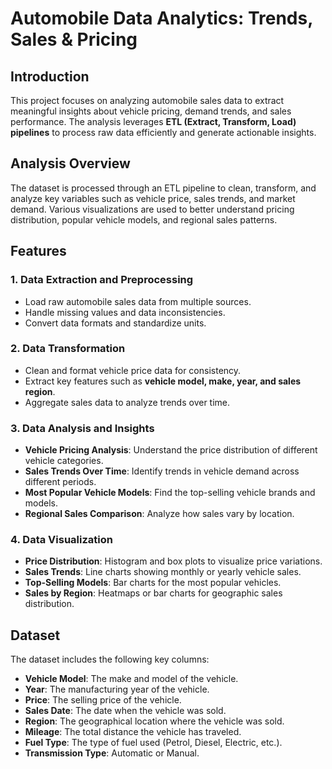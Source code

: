 # Automobile Data Analytics: Trends, Sales & Pricing

## Introduction

This project focuses on analyzing automobile sales data to extract meaningful insights about vehicle pricing, demand trends, and sales performance. The analysis leverages **ETL (Extract, Transform, Load) pipelines** to process raw data efficiently and generate actionable insights.

## Analysis Overview

The dataset is processed through an ETL pipeline to clean, transform, and analyze key variables such as vehicle price, sales trends, and market demand. Various visualizations are used to better understand pricing distribution, popular vehicle models, and regional sales patterns.

## Features

### 1. Data Extraction and Preprocessing
- Load raw automobile sales data from multiple sources.
- Handle missing values and data inconsistencies.
- Convert data formats and standardize units.

### 2. Data Transformation
- Clean and format vehicle price data for consistency.
- Extract key features such as **vehicle model, make, year, and sales region**.
- Aggregate sales data to analyze trends over time.

### 3. Data Analysis and Insights
- **Vehicle Pricing Analysis**: Understand the price distribution of different vehicle categories.
- **Sales Trends Over Time**: Identify trends in vehicle demand across different periods.
- **Most Popular Vehicle Models**: Find the top-selling vehicle brands and models.
- **Regional Sales Comparison**: Analyze how sales vary by location.

### 4. Data Visualization
- **Price Distribution**: Histogram and box plots to visualize price variations.
- **Sales Trends**: Line charts showing monthly or yearly vehicle sales.
- **Top-Selling Models**: Bar charts for the most popular vehicles.
- **Sales by Region**: Heatmaps or bar charts for geographic sales distribution.

## Dataset

The dataset includes the following key columns:
- **Vehicle Model**: The make and model of the vehicle.
- **Year**: The manufacturing year of the vehicle.
- **Price**: The selling price of the vehicle.
- **Sales Date**: The date when the vehicle was sold.
- **Region**: The geographical location where the vehicle was sold.
- **Mileage**: The total distance the vehicle has traveled.
- **Fuel Type**: The type of fuel used (Petrol, Diesel, Electric, etc.).
- **Transmission Type**: Automatic or Manual.


